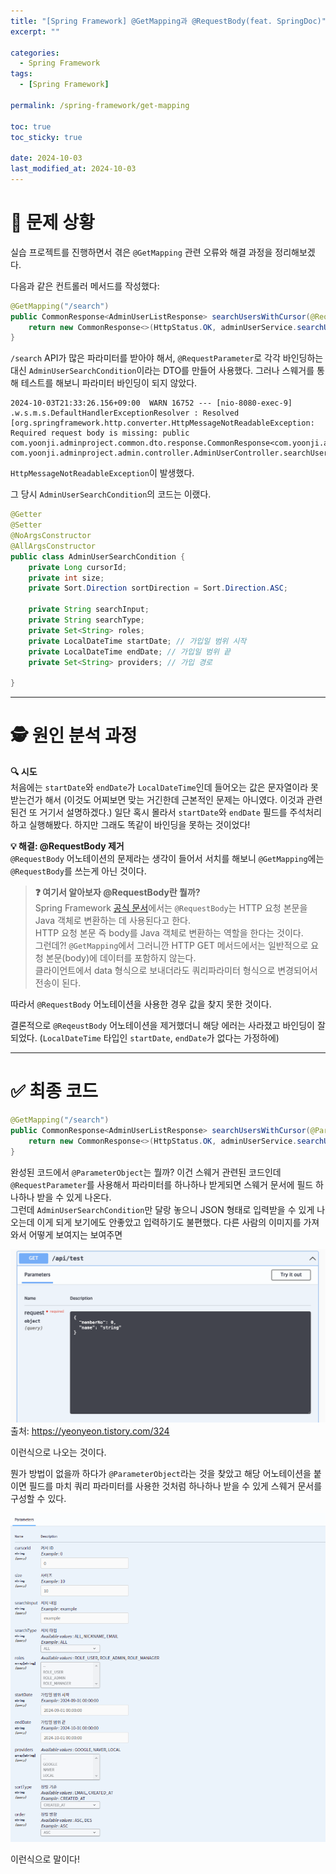 ```yaml
---
title: "[Spring Framework] @GetMapping과 @RequestBody(feat. SpringDoc)"
excerpt: ""

categories:
  - Spring Framework
tags:
  - [Spring Framework]

permalink: /spring-framework/get-mapping

toc: true
toc_sticky: true

date: 2024-10-03
last_modified_at: 2024-10-03
---
```


# 🚨 문제 상황
실습 프로젝트를 진행하면서 겪은 `@GetMapping` 관련 오류와 해결 과정을 정리해보겠다.

다음과 같은 컨트롤러 메서드를 작성했다:
```java
@GetMapping("/search")
public CommonResponse<AdminUserListResponse> searchUsersWithCursor(@RequestBody AdminUserSearchCondition condition) {
    return new CommonResponse<>(HttpStatus.OK, adminUserService.searchUsersWithCursor(condition));
}
```

`/search` API가 많은 파라미터를 받아야 해서, `@RequestParameter`로 각각 바인딩하는 대신
`AdminUserSearchCondition`이라는 DTO를 만들어 사용했다. 그러나 스웨거를 통해 테스트를 해보니 파라미터 바인딩이 되지 않았다. 

```
2024-10-03T21:33:26.156+09:00  WARN 16752 --- [nio-8080-exec-9] .w.s.m.s.DefaultHandlerExceptionResolver : Resolved [org.springframework.http.converter.HttpMessageNotReadableException: Required request body is missing: public com.yoonji.adminproject.common.dto.response.CommonResponse<com.yoonji.adminproject.admin.dto.response.AdminUserListResponse> com.yoonji.adminproject.admin.controller.AdminUserController.searchUsersWithCursor(com.yoonji.adminproject.admin.dto.request.AdminUserSearchCondition)]
```

`HttpMessageNotReadableException`이 발생했다.  

그 당시 `AdminUserSearchCondition`의 코드는 이랬다.  
```java
@Getter
@Setter
@NoArgsConstructor
@AllArgsConstructor
public class AdminUserSearchCondition {
    private Long cursorId;
    private int size;
    private Sort.Direction sortDirection = Sort.Direction.ASC;

    private String searchInput;
    private String searchType;
    private Set<String> roles;
    private LocalDateTime startDate; // 가입일 범위 시작
    private LocalDateTime endDate; // 가입일 범위 끝
    private Set<String> providers; // 가입 경로

}
```

---

# 🕵️ 원인 분석 과정
<b>🔍 시도</b>  
처음에는 `startDate`와 `endDate`가 `LocalDateTime`인데 들어오는 값은 문자열이라 못받는건가 해서 (이것도 어찌보면 맞는 거긴한데 근본적인 문제는 아니였다. 이것과 관련된건 또 거기서 설명하겠다.) 일단 혹시 몰라서 `startDate`와 `endDate` 필드를 주석처리하고 실행해봤다. 하지만 그래도 똑같이 바인딩을 못하는 것이었다!

<b>💡 해결: @RequestBody 제거</b>  
`@RequestBody` 어노테이션의 문제라는 생각이 들어서 서치를 해보니 `@GetMapping`에는 `@RequestBody`를 쓰는게 아닌 것이다. 

> **❓ 여기서 알아보자 @RequestBody란 뭘까?**  
Spring Framework [공식 문서](https://docs.spring.io/spring-framework/reference/web/webflux/controller/ann-methods/requestbody.html)에서는 `@RequestBody`는 HTTP 요청 본문을 Java 객체로 변환하는 데 사용된다고 한다.    
HTTP 요청 본문 즉 body를 Java 객체로 변환하는 역할을 한다는 것이다.  
그런데?! `@GetMapping`에서 그러니깐 HTTP GET 메서드에서는 일반적으로 요청 본문(body)에 데이터를 포함하지 않는다.   
클라이언트에서 data 형식으로 보내더라도 쿼리파라미터 형식으로 변경되어서 전송이 된다.  

따라서 `@RequestBody` 어노테이션을 사용한 경우 값을 찾지 못한 것이다.  

결론적으로 `@ReqeustBody` 어노테이션을 제거했더니 해당 에러는 사라졌고 바인딩이 잘되었다. (`LocalDateTime` 타입인 `startDate`, `endDate`가 없다는 가정하에)

---

# ✅ 최종 코드

```java
@GetMapping("/search")
public CommonResponse<AdminUserListResponse> searchUsersWithCursor(@ParameterObject AdminUserSearchCondition condition) {
    return new CommonResponse<>(HttpStatus.OK, adminUserService.searchUsersWithCursor(condition));
}
```

완성된 코드에서 `@ParameterObject`는 뭘까? 이건 스웨거 관련된 코드인데 
`@RequestParameter`를 사용해서 파라미터를 하나하나 받게되면 스웨거 문서에 필드 하나하나 받을 수 있게 나온다.  
그런데 `AdminUserSearchCondition`만 달랑 놓으니 JSON 형태로 입력받을 수 있게 나오는데 이게 되게 보기에도 안좋았고 입력하기도 불편했다. 다른 사람의 이미지를 가져와서 어떻게 보여지는 보여주면  

![alt text](/assets/images/posts_img/spring-framework/get-mapping/json.png)
출처: https://yeonyeon.tistory.com/324

이런식으로 나오는 것이다. 

뭔가 방법이 없을까 하다가 `@ParameterObject`라는 것을 찾았고 해당 어노테이션을 붙이면 필드를 마치 쿼리 파라미터를 사용한 것처럼 하나하나 받을 수 있게 스웨거 문서를 구성할 수 있다.  

![alt text](/assets/images/posts_img/spring-framework/get-mapping/parameterobject.png)

이런식으로 말이다!